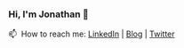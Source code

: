### Hi, I'm Jonathan 👋

📫 &nbsp;How to reach me: [LinkedIn](https://www.linkedin.com/in/jonathan-craig-taylor/) | [Blog](https://jonathantaylor.io) | [Twitter](https://twitter.com/jonyonson)

<!--
**jonyonson/jonyonson** is a ✨ _special_ ✨ repository because its `README.md` (this file) appears on your GitHub profile.

Here are some ideas to get you started:

- 🔭 I’m currently working on ...
- 🌱 I’m currently learning ...
- 👯 I’m looking to collaborate on ...
- 🤔 I’m looking for help with ...
- 💬 Ask me about ...
- 📫 How to reach me: ...
- 😄 Pronouns: ...
- ⚡ Fun fact: ...
-->
